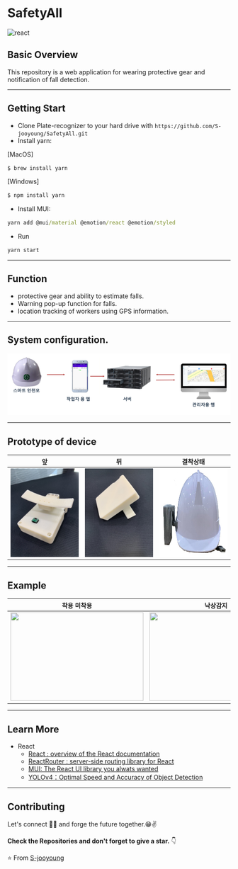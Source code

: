 # SafetyAll

![react](https://img.shields.io/badge/react-17.0.0+-blue.svg)

## Basic Overview

This repository is a web application for wearing protective gear and notification of fall detection.

---

## Getting Start

- Clone Plate-recognizer to your hard drive with `https://github.com/S-jooyoung/SafetyAll.git`
- Install yarn:

[MacOS]

```cmd
$ brew install yarn
```

[Windows]

```cmd
$ npm install yarn
```

- Install MUI:

```cmd
yarn add @mui/material @emotion/react @emotion/styled
```

- Run

```cmd
yarn start
```

---

## Function

- protective gear and ability to estimate falls.
- Warning pop-up function for falls.
- location tracking of workers using GPS information.

---

## System configuration.

<img src= "sample/configuration.png">

---

## Prototype of device

|                            앞                            |                            뒤                            |                        결착상태                         |
| :------------------------------------------------------: | :------------------------------------------------------: | :-----------------------------------------------------: |
| <img src="sample/device1.jpeg" width="300" height="200"> | <img src="sample/device2.jpeg" width="300" height="200"> | <img src="sample/device3.jpg" width="300" height="200"> |

---

## Example

|                      착용 미착용                       |                        낙상감지                         |                           분석                           |
| :----------------------------------------------------: | :-----------------------------------------------------: | :------------------------------------------------------: |
| <img src="sample/detect.gif" width="300" height="200"> | <img src="sample/Falling.gif" width="300" height="200"> | <img src="sample/analysis.gif" width="300" height="200"> |

---

## Learn More

- React
  - [React : overview of the React documentation](https://pjreddie.com/media/files/papers/yolo_1.pdf)
  - [ReactRouter : server-side routing library for React](https://reactrouter.com/)
  - [MUI: The React UI library you alwats wanted](https://pjreddie.com/media/files/papers/YOLOv3.pdf)
  - [YOLOv4：Optimal Speed and Accuracy of Object Detection](https://arxiv.org/pdf/2004.10934.pdf)

---

## Contributing

Let's connect 👨‍💻 and forge the future together.😁✌

**Check the Repositories and don't forget to give a star.** 👇

:star: From [S-jooyoung](https://github.com/S-jooyoung)
